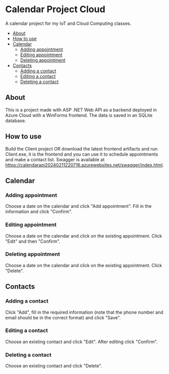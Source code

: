 # Calendar Project Cloud
A calendar project for my IoT and Cloud Computing classes.

- [About](#about)
- [How to use](#how-to-use)
- [Calendar](#calendar)
	- [Adding appointment](#adding-appointment)
	- [Editing appointment](#editing-appointment)
	- [Deleting appointment](#deleting-appointment)
- [Contacts](#calendar)
	- [Adding a contact](#adding-a-contact)
	- [Editing a contact](#editing-a-contact)
	- [Deleting a contact](#deleting-a-contact)

## About
This is a project made with ASP .NET Web API as a backend deployed in Azure Cloud with a WinForms frontend. The data is saved in an SQLite database.

## How to use
Build the Client project OR download the latest frontend artifacts and run Client.exe, it is the frontend and you can use it to schedule appointments and make a contact list. Swagger is available at https://calendarapi20240211220716.azurewebsites.net/swagger/index.html.

## Calendar

### Adding appointment
Choose a date on the calendar and click "Add appointment". Fill in the information and click "Confirm".

### Editing appointment
Choose a date on the calendar and click on the existing appointment. Click "Edit" and then "Confirm".

### Deleting appointment
Choose a date on the calendar and click on the existing appointment. Click "Delete".

## Contacts

### Adding a contact
Click "Add", fill in the required information (note that the phone number and email should be in the correct format) and click "Save".

### Editing a contact
Choose an existing contact and click "Edit". After editing click "Confirm".

### Deleting a contact
Choose an existing contact and click "Delete".
